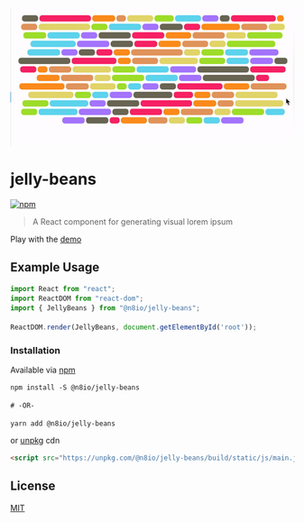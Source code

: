 [npm-url]: https://www.npmjs.com/package/@n8io/jelly-beans
[npm-image]: https://badge.fury.io/js/%40n8io%2Fjelly-beans.svg
[license-url]: https://github.com/n8io/jelly-beans/blob/main/LICENSE
[demo-url]: https://codesandbox.io/s/n8iojelly-beans-chpjb?file=/src/App.js

<p align="center">
  <img src="https://raw.githubusercontent.com/n8io/jelly-beans/main/logo.gif"/>
</p>

# jelly-beans

[![npm][npm-image]][npm-url]


> A React component for generating visual lorem ipsum

Play with the [demo](demo-url)

## Example Usage

```jsx
import React from "react";
import ReactDOM from "react-dom";
import { JellyBeans } from "@n8io/jelly-beans";

ReactDOM.render(JellyBeans, document.getElementById('root'));
```

### Installation

Available via [npm](https://www.npmjs.com/package/@n8io/jelly-beans)

```shell
npm install -S @n8io/jelly-beans

# -OR-

yarn add @n8io/jelly-beans
```

or [unpkg](unpkg.com) cdn

```html
<script src="https://unpkg.com/@n8io/jelly-beans/build/static/js/main.js"></script>
```

## License

[MIT](license-url)
